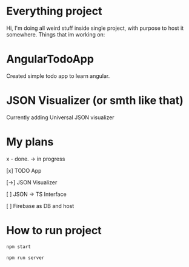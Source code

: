 # Everything project
Hi, I'm doing all weird stuff inside single project, with purpose to host it somewhere.
Things that im working on:
# AngularTodoApp
Created simple todo app to learn angular.
# JSON Visualizer (or smth like that)
Currently adding Universal JSON visualizer
# My plans
x - done. -> in progress

[x] TODO App

[->] JSON Visualizer

[ ] JSON -> TS Interface

[ ] Firebase as DB and host


# How to run project
```js
npm start

npm run server
```
